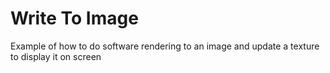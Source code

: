 # Write To Image

Example of how to do software rendering to an image and update a texture to display it on screen
